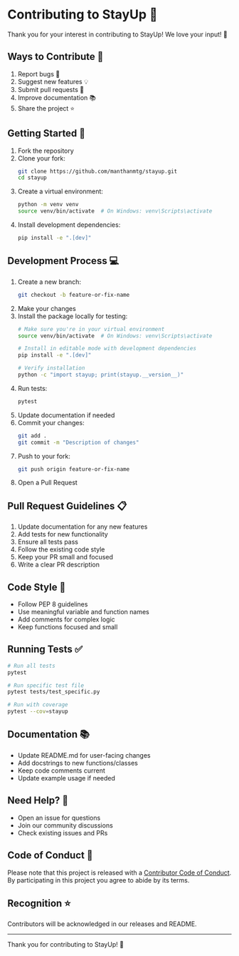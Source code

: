 # Contributing to StayUp 🤝

Thank you for your interest in contributing to StayUp! We love your input! 🎉

## Ways to Contribute 🌟

1. Report bugs 🐛
2. Suggest new features 💡
3. Submit pull requests 🔧
4. Improve documentation 📚
5. Share the project ⭐

## Getting Started 🚀

1. Fork the repository
2. Clone your fork:
   ```bash
   git clone https://github.com/manthanmtg/stayup.git
   cd stayup
   ```
3. Create a virtual environment:
   ```bash
   python -m venv venv
   source venv/bin/activate  # On Windows: venv\Scripts\activate
   ```
4. Install development dependencies:
   ```bash
   pip install -e ".[dev]"
   ```

## Development Process 💻

1. Create a new branch:
   ```bash
   git checkout -b feature-or-fix-name
   ```
2. Make your changes
3. Install the package locally for testing:
   ```bash
   # Make sure you're in your virtual environment
   source venv/bin/activate  # On Windows: venv\Scripts\activate
   
   # Install in editable mode with development dependencies
   pip install -e ".[dev]"
   
   # Verify installation
   python -c "import stayup; print(stayup.__version__)"
   ```
4. Run tests:
   ```bash
   pytest
   ```
5. Update documentation if needed
6. Commit your changes:
   ```bash
   git add .
   git commit -m "Description of changes"
   ```
7. Push to your fork:
   ```bash
   git push origin feature-or-fix-name
   ```
8. Open a Pull Request

## Pull Request Guidelines 📋

1. Update documentation for any new features
2. Add tests for new functionality
3. Ensure all tests pass
4. Follow the existing code style
5. Keep your PR small and focused
6. Write a clear PR description

## Code Style 🎨

- Follow PEP 8 guidelines
- Use meaningful variable and function names
- Add comments for complex logic
- Keep functions focused and small

## Running Tests ✅

```bash
# Run all tests
pytest

# Run specific test file
pytest tests/test_specific.py

# Run with coverage
pytest --cov=stayup
```

## Documentation 📚

- Update README.md for user-facing changes
- Add docstrings to new functions/classes
- Keep code comments current
- Update example usage if needed

## Need Help? 💭

- Open an issue for questions
- Join our community discussions
- Check existing issues and PRs

## Code of Conduct 🤝

Please note that this project is released with a [Contributor Code of Conduct](CODE_OF_CONDUCT.md). By participating in this project you agree to abide by its terms.

## Recognition ⭐

Contributors will be acknowledged in our releases and README.

---

Thank you for contributing to StayUp! 🙏
